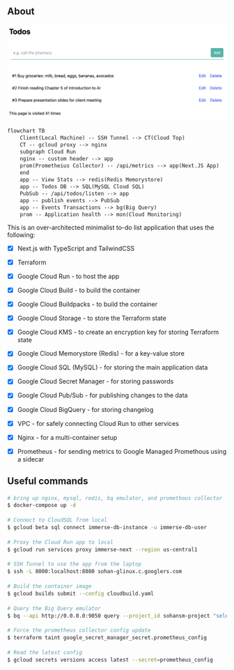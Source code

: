 ## About

![Screenshot](./docs/screenshot.png)


```mermaid
flowchart TB
    Client(Local Machine) -- SSH Tunnel --> CT(Cloud Top)
    CT -- gcloud proxy --> nginx
    subgraph Cloud Run
    nginx -- custom header --> app
    prom(Prometheius Collector) -- /api/metrics --> app(Next.JS App)
    end
    app -- View Stats --> redis(Redis Memorystore)
    app -- Todos DB --> SQL(MySQL Cloud SQL)
    PubSub -- /api/todos/listen --> app
    app -- publish events --> PubSub
    app -- Events Transactions --> bg(Big Query)
    prom -- Application health --> mon(Cloud Monitoring)
```

This is an over-architected minimalist to-do list application that uses the following:

- [x] Next.js with TypeScript and TailwindCSS
- [x] Terraform
- [x] Google Cloud Run - to host the app
- [x] Google Cloud Build - to build the container
- [x] Google Cloud Buildpacks - to build the container
- [x] Google Cloud Storage - to store the Terraform state
- [x] Google Cloud KMS - to create an encryption key for storing Terraform state
- [x] Google Cloud Memorystore (Redis) - for a key-value store
- [x] Google Cloud SQL (MySQL) - for storing the main application data
- [x] Google Cloud Secret Manager  - for storing passwords
- [x] Google Cloud Pub/Sub - for publishing changes to the data
- [x] Google Cloud BigQuery - for storing changelog
- [x] VPC - for safely connecting Cloud Run to other services
- [x] Nginx - for a multi-container setup
- [x] Prometheus - for sending metrics to Google Managed Promethous using a sidecar


## Useful commands

```bash
# bring up nginx, mysql, redis, bq emulator, and promethous collector
$ docker-compose up -d

# Connect to CloudSQL from local
$ gcloud beta sql connect immerse-db-instance -u immerse-db-user

# Proxy the Cloud Run app to local
$ gcloud run services proxy immerse-next --region us-central1

# SSH Tunnel to use the app from the laptop
$ ssh -L 8000:localhost:8080 sohan-glinux.c.googlers.com

# Build the container image
$ gcloud builds submit --config cloudbuild.yaml

# Query the Big Query emulator
$ bq --api http://0.0.0.0:9050 query --project_id sohansm-project "select * from todos.messages where id = 1"

# Force the prometheus collector config update
$ terraform taint google_secret_manager_secret.prometheus_config

# Read the latest config
$ gcloud secrets versions access latest --secret=prometheus_config
```

